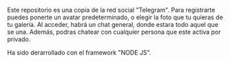 Este repositorio es una copia de la red social "Telegram".
Para registrarte puedes ponerte un avatar predeterminado, o elegir la foto que tu quieras de tu galería.
Al acceder, habrá un chat general, donde estara todo aquel que se una. 
Además, podras chatear con cualquier persona que este activa por privado.


Ha sido derarrollado con el framework "NODE JS".
